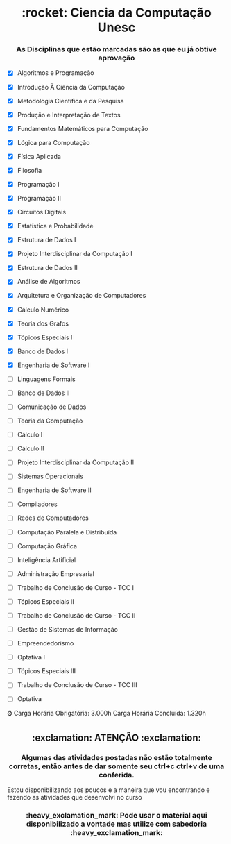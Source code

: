 <h1 align="center">
    :rocket: Ciencia da Computação Unesc
</h1>

<h3 align="center">
 As Disciplinas que estão marcadas são as que eu já obtive aprovação
</h3>


- [X] Algoritmos e Programação
- [X] Introdução À Ciência da Computação
- [X] Metodologia Científica e da Pesquisa
- [X] Produção e Interpretação de Textos
- [X] Fundamentos Matemáticos para Computação
- [X] Lógica para Computação
- [X] Física Aplicada
- [X] Filosofia
- [X] Programação I
- [X] Programação II
- [X] Circuitos Digitais
- [X] Estatística e Probabilidade
- [X] Estrutura de Dados I
- [X] Projeto Interdisciplinar da Computação I
- [X] Estrutura de Dados II
- [X] Análise de Algoritmos
- [X] Arquitetura e Organização de Computadores
- [X] Cálculo Numérico
- [X] Teoria dos Grafos
- [X] Tópicos Especiais I
- [X] Banco de Dados I
- [X] Engenharia de Software I
- [ ] Linguagens Formais
- [ ] Banco de Dados II
- [ ] Comunicação de Dados
- [ ] Teoria da Computação
- [ ] Cálculo I
- [ ] Cálculo II
- [ ] Projeto Interdisciplinar da Computação II
- [ ] Sistemas Operacionais
- [ ] Engenharia de Software II
- [ ] Compiladores
- [ ] Redes de Computadores
- [ ] Computação Paralela e Distribuída
- [ ] Computação Gráfica
- [ ] Inteligência Artificial
- [ ] Administração Empresarial
- [ ] Trabalho de Conclusão de Curso - TCC I
- [ ] Tópicos Especiais II
- [ ] Trabalho de Conclusão de Curso - TCC II
- [ ] Gestão de Sistemas de Informação
- [ ] Empreendedorismo
- [ ] Optativa I
- [ ] Tópicos Especiais III
- [ ] Trabalho de Conclusão de Curso - TCC III
- [ ] Optativa


:watch: Carga Horária Obrigatória: 3.000h Carga Horária Concluída: 1.320h

<h2 align="center">
 :exclamation: ATENÇÃO :exclamation:
</h2>

<h3 align= "center">
Algumas das atividades postadas não estão totalmente corretas, então antes de dar somente seu ctrl+c ctrl+v de uma conferida.
</h3>


Estou disponibilizando aos poucos e a maneira que vou encontrando e fazendo as atividades que desenvolvi no curso

<h3 align = "center"> 
:heavy_exclamation_mark: Pode usar o material aqui disponibilizado a vontade mas utilize com sabedoria :heavy_exclamation_mark:
</h3>

